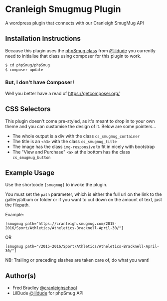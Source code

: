 # Cranleigh Smugmug Plugin
A wordpress plugin that connects with our Cranleigh SmugMug API

## Installation Instructions
Because this plugin uses the [phpSmug class](https://github.com/lildude/phpSmug) from [@lildude](https://github.com/lildude) you currently need to initialise that class using composer for this plugin to work. 

```sh
$ cd phpSmug/phpSmug
$ composer update
```

### But, I don't have Composer!
Well you better have a read of https://getcomposer.org/

## CSS Selectors
This plugin doesn't come pre-styled, as it's meant to drop in to your own theme and you can customise the design of it. Below are some pointers...
* The whole output is a div with the class `cs_smugmug_container`
* The title is an `<h3>` with the class `cs_smugmug_title`
* The image has the class `img-responsive` to fit in nicely with bootstrap
* The "View and Purchase" `<a>` at the bottom has the class `cs_smugmug_button`

## Example Usage
Use the shortcode `[smugmug]` to invoke the plugin. 

You must set the `path` parameter, which is either the full url on the link to the gallery/album or folder or if you want to cut down on the amount of text, just the filepath.

Example:
```
[smugmug path="https://cranleigh.smugmug.com/2015-2016/Sport/Athletics/Atheletics-Bracknell-April-30/"]
```
OR
```
[smugmug path="/2015-2016/Sport/Athletics/Atheletics-Bracknell-April-30/"]
```

NB: Trailing or preceding slashes are taken care of, do what you want!

## Author(s)
* Fred Bradley [@cranleighschool](https://github.com/cranleighschool)
* LilDude [@lildude](https://github.com/lildude) for phpSmug API

